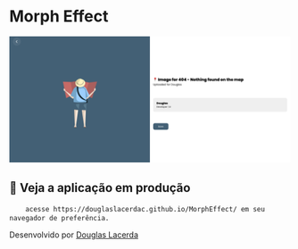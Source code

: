 # Morph Effect

![Screenshot](./imgs/preview.png)

## 🚀 Veja a aplicação em produção
```
    acesse https://douglaslacerdac.github.io/MorphEffect/ em seu navegador de preferência.
```

Desenvolvido por [Douglas Lacerda](https://www.linkedin.com/in/douglas-lacerda-da-conceicao/)